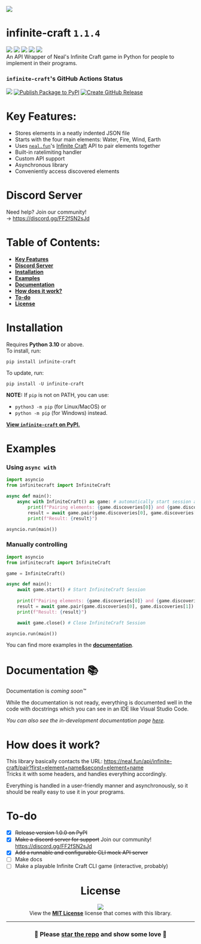 [![](https://github.com/sqdnoises/infinite-craft/raw/main/docs/.gitbook/assets/cover.png)](https://github.com/sqdnoises/infinite-craft)

# infinite-craft `1.1.4`
[![](https://img.shields.io/badge/infinite--craft_version-1.1.4-red)](https://github.com/sqdnoises/infinite-craft)
[![](https://img.shields.io/pypi/v/infinite-craft.svg)](https://pypi.org/project/infinite-craft/)
[![](https://img.shields.io/pypi/dm/infinite-craft.svg)](https://pypi.org/project/infinite-craft/)
[![](https://img.shields.io/badge/License-MIT-red?labelColor=black)](LICENSE)
[![](https://img.shields.io/badge/Python_Version-3.10_|_3.11_|_3.12-blue)](https://python.org)
\
An API Wrapper of Neal's Infinite Craft game in Python for people to implement in their programs.

### `infinite-craft`'s GitHub Actions Status
[![](https://github.com/sqdnoises/infinite-craft/actions/workflows/pytest.yml/badge.svg)](https://github.com/sqdnoises/infinite-craft/actions/workflows/pytest.yml)
[![Publish Package to PyPI](https://github.com/sqdnoises/infinite-craft/actions/workflows/publish-package-to-pypi.yml/badge.svg)](https://github.com/sqdnoises/infinite-craft/actions/workflows/publish-package-to-pypi.yml)
[![Create GitHub Release](https://github.com/sqdnoises/infinite-craft/actions/workflows/create-github-release.yml/badge.svg)](https://github.com/sqdnoises/infinite-craft/actions/workflows/create-github-release.yml)

# Key Features:
- Stores elements in a neatly indented JSON file
- Starts with the four main elements: Water, Fire, Wind, Earth
- Uses [`neal.fun`](https://neal.fun/)'s [Infinite Craft](https://neal.fun/infinite-craft/) API to pair elements together
- Built-in ratelimiting handler
- Custom API support
- Asynchronous library
- Conveniently access discovered elements

# Discord Server
Need help? Join our community!\
-> https://discord.gg/FF2fSN2sJd

# Table of Contents:
- **[Key Features](#key-features)**
- **[Discord Server](#discord-server)**
- **[Installation](#installation)**
- **[Examples](#examples)**
- **[Documentation](#documentation-)**
- **[How does it work?](#how-does-it-work)**
- **[To-do](#to-do)**
- **[License](#license)**

# Installation
Requires **Python 3.10** or above.\
To install, run:
```
pip install infinite-craft
```

To update, run:
```
pip install -U infinite-craft
```

**NOTE:** If `pip` is not on PATH, you can use:
- `python3 -m pip` (for Linux/MacOS) or
- `python -m pip` (for Windows) instead.

[**View `infinite-craft` on PyPI.**](https://pypi.org/project/infinite-craft/)

# Examples
### Using `async with`
```py
import asyncio
from infinitecraft import InfiniteCraft

async def main():
    async with InfiniteCraft() as game: # automatically start session and end session on async with end
        print(f"Pairing elements: {game.discoveries[0]} and {game.discoveries[1]}")
        result = await game.pair(game.discoveries[0], game.discoveries[1]) # Pair Water and Fire
        print(f"Result: {result}")

asyncio.run(main())
```

### Manually controlling
```py
import asyncio
from infinitecraft import InfiniteCraft

game = InfiniteCraft()

async def main():
    await game.start() # Start InfiniteCraft Session
    
    print(f"Pairing elements: {game.discoveries[0]} and {game.discoveries[1]}")
    result = await game.pair(game.discoveries[0], game.discoveries[1]) # Pair Water and Fire
    print(f"Result: {result}")

    await game.close() # Close InfiniteCraft Session

asyncio.run(main())
```

You can find more examples in the **[documentation](#documentation-)**.

# Documentation 📚
Documentation is *coming soon™️*

While the documentation is not ready, everything is documented well in the code with docstrings which you can see in an IDE like Visual Studio Code.

*You can also see the in-development documentation page [here](https://sqdnoises.gitbook.io/infinite-craft).*

# How does it work?
This library basically contacts the URL:
https://neal.fun/api/infinite-craft/pair?first=element+name&second=element+name \
Tricks it with some headers, and handles everything accordingly.

Everything is handled in a user-friendly manner and asynchronously, so it should be really easy to use it in your programs.

# To-do
- [x] ~~Release version 1.0.0 on PyPI~~
- [x] ~~Make a discord server for support~~ Join our community! https://discord.gg/FF2fSN2sJd
- [x] ~~Add a runnable and configurable CLI mock API server~~
- [ ] Make docs
- [ ] Make a playable Infinite Craft CLI game (interactive, probably)

<div align="center">

# License
[![](https://img.shields.io/badge/LICENSE-MIT-red?style=for-the-badge&labelColor=black)](LICENSE)\
View the **[MIT License](LICENSE)** license that comes with this library.

</div>

---

<div align="center">

### 🌟 Please [star the repo](https://github.com/sqdnoises/infinite-craft/stargazers) and show some love 💖

</div>
